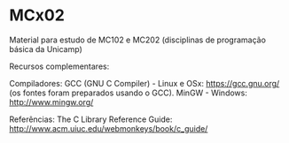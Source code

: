 MCx02
=====

Material para estudo de MC102 e MC202 (disciplinas de programação básica da Unicamp)

Recursos complementares:

Compiladores:
GCC (GNU C Compiler) - Linux e OSx: https://gcc.gnu.org/ (os fontes
foram preparados usando o GCC).
MinGW - Windows: http://www.mingw.org/

Referências:
The C Library Reference Guide:
http://www.acm.uiuc.edu/webmonkeys/book/c_guide/


